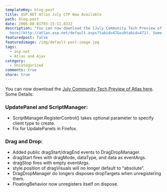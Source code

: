 ```yaml
---
templateKey: blog-post
title: ASP.NET Atlas July CTP Now Available
path: blog-post
date: 2006-08-01T03:15:11.833Z
description: "You can now download the [July Community Tech Preview of Atlas
  here](http://atlas.asp.net/default.aspx?tabid=47&subtabid=471). Some Details:"
featuredpost: false
featuredimage: /img/default-post-image.jpg
tags:
  - asp.net
  - Atlas and Ajax
category:
  - Uncategorized
comments: true
share: true
---
```

<!--StartFragment-->

You can now download the [July Community Tech Preview of Atlas here](http://atlas.asp.net/default.aspx?tabid=47&subtabid=471). Some Details:

### UpdatePanel and ScriptManager:

* ScriptManager.RegisterControl() takes optional parameter to specify client type to create.
* Fix for UpdatePanels in Firefox.

### Drag and Drop:

* Added public dragStart/dragEnd events to DragDropManager.
* dragStart fires with dragMode, dataType, and data as eventArgs.
* dragStop fires with empty eventArgs.
* style.position of dragVisuals will no longer default to “absolute”.
* DragDropManager do longers disposes dropTargets when unregistering them.
* FloatingBehavior now unregisters itself on dispose.

<!--EndFragment-->